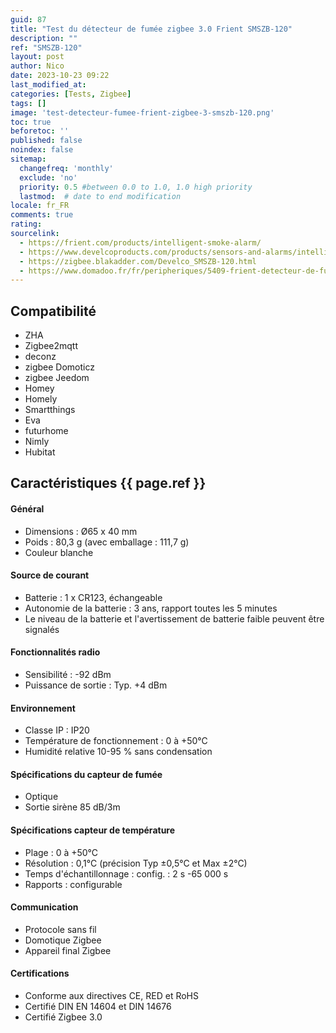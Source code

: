 ```yaml
---
guid: 87
title: "Test du détecteur de fumée zigbee 3.0 Frient SMSZB-120"
description: ""
ref: "SMSZB-120"
layout: post
author: Nico
date: 2023-10-23 09:22
last_modified_at: 
categories: [Tests, Zigbee]
tags: []
image: 'test-detecteur-fumee-frient-zigbee-3-smszb-120.png'
toc: true
beforetoc: ''
published: false
noindex: false
sitemap:
  changefreq: 'monthly'
  exclude: 'no'
  priority: 0.5 #between 0.0 to 1.0, 1.0 high priority
  lastmod:  # date to end modification
locale: fr_FR
comments: true
rating:  
sourcelink:
  - https://frient.com/products/intelligent-smoke-alarm/
  - https://www.develcoproducts.com/products/sensors-and-alarms/intelligent-smoke-alarm/
  - https://zigbee.blakadder.com/Develco_SMSZB-120.html
  - https://www.domadoo.fr/fr/peripheriques/5409-frient-detecteur-de-fumee-intelligent-zigbee-30-5713594002330.html?domid=39
---
```

## Compatibilité
- ZHA
- Zigbee2mqtt
- deconz
- zigbee Domoticz
- zigbee Jeedom
- Homey
- Homely
- Smartthings
- Eva
- futurhome
- Nimly
- Hubitat

## Caractéristiques {{ page.ref }}

#### Général
- Dimensions : Ø65 x 40 mm
- Poids : 80,3 g (avec emballage : 111,7 g)
- Couleur blanche
#### Source de courant
- Batterie : 1 x CR123, échangeable
- Autonomie de la batterie : 3 ans, rapport toutes les 5 minutes
- Le niveau de la batterie et l'avertissement de batterie faible peuvent être signalés
#### Fonctionnalités radio
- Sensibilité : -92 dBm
- Puissance de sortie : Typ. +4 dBm
#### Environnement
- Classe IP : IP20
- Température de fonctionnement : 0 à +50°C
- Humidité relative 10-95 % sans condensation
#### Spécifications du capteur de fumée
- Optique
- Sortie sirène 85 dB/3m
#### Spécifications capteur de température
- Plage : 0 à +50°C
- Résolution : 0,1°C (précision Typ ±0,5°C et Max ±2°C)
- Temps d'échantillonnage : config. : 2 s -65 000 s
- Rapports : configurable
#### Communication
- Protocole sans fil
- Domotique Zigbee
- Appareil final Zigbee
#### Certifications
- Conforme aux directives CE, RED et RoHS
- Certifié DIN EN 14604 et DIN 14676
- Certifié Zigbee 3.0